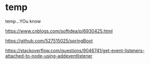 # temp
temp...YOu know

https://www.cnblogs.com/softidea/p/6930425.html

https://github.com/527515025/springBoot


https://stackoverflow.com/questions/9046741/get-event-listeners-attached-to-node-using-addeventlistener


